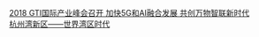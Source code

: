   
[2018 GTI国际产业峰会召开 加快5G和AI融合发展 共创万物智联新时代](http://www.dianyue.me/archives/343/zqom7phjvsfcgw1a/)  
[杭州湾新区——世界湾区时代](http://www.dianyue.me/archives/864/lojklie1nxbaqv6u/)